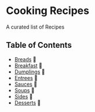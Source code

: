 # Cooking Recipes
A curated list of Recipes

## Table of Contents

+ [Breads](breads) :bread:
+ [Breakfast](breakfast) :egg:
+ [Dumplings](dumplings) :sushi:
+ [Entrees](entrees) :spaghetti:
+ [Sauces](sauces) :custard:
+ [Soups](soups) :stew:
+ [Sides](sides) :rice:
+ [Desserts](desserts) :custard:
